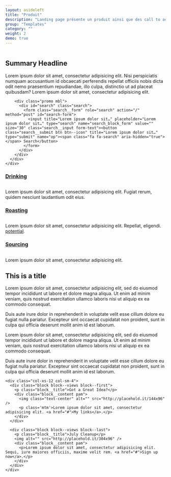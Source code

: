 ```yaml
---
layout: asideleft
title: "Produit"
description: "Landing page présente un produit ainsi que des call to action."
group: "Templates"
category: ""
weight: 2
demo: true
---
```


<div>
  <div class="summary">
    <div class="row">
      <div class="col-xs-12 col-sm-4 col-md-3">
        <figure class="summary_capture mt-0">
          <img class="summary_image" src="http://placehold.it/231x288" alt="" />
        </figure>
      </div>
      <div class="col-xs-12 col-sm-8 col-md-9">
        <h2 class="summary_title h3 caps mt-0">Summary Headline</h2>
        <p class="summary_desciption h5">Lorem ipsum dolor sit amet, consectetur adipisicing elit. Nisi perspiciatis numquam accusantium id obcaecati perferendis repellat officiis nobis dicta odit nemo praesentium repudiandae, illo culpa, distinctio ut ad placeat quibusdam? Lorem ipsum dolor sit amet, consectetur adipisicing elit.</p>

        <div class="promo mbl">
          <div id="search" class="search">
            <form class="search__form" role="search" action="/" method="post" id="search-form">
              <input title="Lorem ipsum dolor sit…" placeholder="Lorem ipsum dolor sit…" type="search" name="search_block_form" value="" size="30" class="search__input form-text"><button class="search__submit btn btn--icon" title="Lorem ipsum dolor sit…" type="submit" name="op"><span class="fa fa-search" aria-hidden="true"></span> Search</button>
            </form>
          </div>
        </div>
      </div>
    </div>
  </div>
</div>

<div class="fields">
  <div class="row row-eq-height">
    <div class="col-xs-12 col-sm-4 mbl">
      <div class="item">
        <h3 class="item__title"><a href="#">Drinking</a></h3>
        <div class="item__capture">
          <img class="item__image" src="http://placehold.it/304x144" alt="" />
        </div>
        <div class="item__content ptm">
          <p>Lorem ipsum dolor sit amet, consectetur adipisicing elit. Fugiat rerum, quidem nesciunt laudantium odit eius.</p>
        </div>
      </div>
    </div>
    <div class="col-xs-12 col-sm-4 mbl">
      <div class="item">
        <h3 class="item__title"><a href="#">Roasting</a></h3>
        <div class="item__capture">
          <img class="item__image" src="http://placehold.it/304x144" alt="" />
        </div>
        <div class="item__content ptm">
          <p>Lorem ipsum dolor sit amet, consectetur adipisicing elit. Repellat, eligendi. <a href="#">potential</a>.</p>
        </div>
      </div>
    </div>
    <div class="col-xs-12 col-sm-4 mbl">
      <div class="item">
        <h3 class="item__title"><a href="#">Sourcing</a></h3>
        <div class="item__capture">
          <img class="item__image" src="http://placehold.it/304x144" alt="" />
        </div>
        <div class="item__content ptm">
          <p>Lorem ipsum dolor sit amet, consectetur adipisicing elit.</p>
        </div>
      </div>
    </div>
  </div>
</div>

<div class="fields">
  <div class="row">
    <div class="col-xs-12 col-sm-8 mbl">
      <h2>This is a title</h2>
      <p>Lorem ipsum dolor sit amet, consectetur adipisicing elit, sed do eiusmod tempor incididunt ut labore et dolore magna aliqua. Ut enim ad minim veniam, quis nostrud exercitation ullamco laboris nisi ut aliquip ex ea commodo consequat.</p>
      <p>Duis aute irure dolor in reprehenderit in voluptate velit esse cillum dolore eu fugiat nulla pariatur. Excepteur sint occaecat cupidatat non proident, sunt in culpa qui officia deserunt mollit anim id est laborum.</p>
      <p>Lorem ipsum dolor sit amet, consectetur adipisicing elit, sed do eiusmod tempor incididunt ut labore et dolore magna aliqua. Ut enim ad minim veniam, quis nostrud exercitation ullamco laboris nisi ut aliquip ex ea commodo consequat.</p>
      <p>Duis aute irure dolor in reprehenderit in voluptate velit esse cillum dolore eu fugiat nulla pariatur. Excepteur sint occaecat cupidatat non proident, sunt in culpa qui officia deserunt mollit anim id est laborum.</p>
    </div>

    <div class="col-xs-12 col-sm-4">
      <div class="block block--views block--first">
        <p class="block__title">Got a Great Idea?</p>
        <div class="block__content pam">
          <img class="text-center" alt="" src="http://placehold.it/144x96" />
          <p class='mtm'>Lorem ipsum dolor sit amet, consectetur adipisicing elit. <a href="#">My links</a>.</p>
        </div>
      </div>

      <div class="block block--views block--last">
        <p class="block__title">July Cleanup</p>
        <img alt="" src="http://placehold.it/304x96" />
        <div class="block__content pam">
          <p>Lorem ipsum dolor sit amet, consectetur adipisicing elit. Sequi, iure maiores officiis, maxime velit rem. <a href="#">Sign up now</a>.</p>
        </div>
      </div>
    </div>
  </div>
</div>
